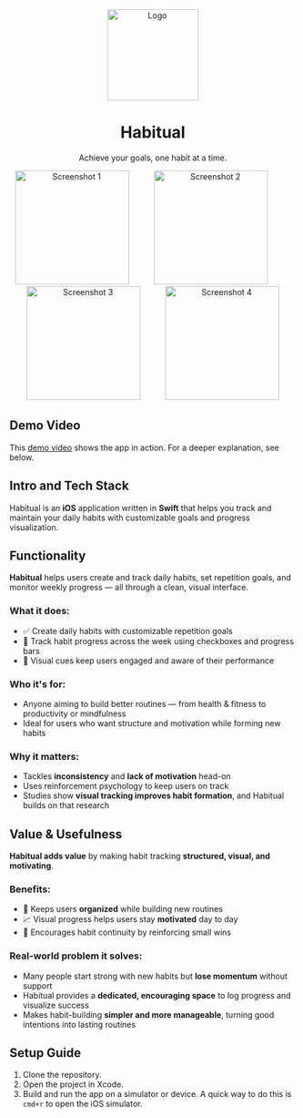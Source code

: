<div align="center">
  <img src="https://github.com/user-attachments/assets/4faa870e-3347-4a08-ac7b-e900fd767649" alt="Logo" width="160" height="160">
  <h1 align="center">Habitual</h1>
  <p align="center">
    Achieve your goals, one habit at a time.
  </p>
</div>

<div align="center">
<img src="https://github.com/user-attachments/assets/d5849a15-3884-4393-8998-c6f6a4cd7432" width="200" alt="Screenshot 1" style="margin-right: 40px;">
<img src="https://github.com/user-attachments/assets/ee67625c-d382-467c-b633-01c9c586a824" width="200" alt="Screenshot 2" style="margin-right: 40px;">
<img src="https://github.com/user-attachments/assets/1014872c-baaa-4ee1-b563-eef8f88f9e68" width="200" alt="Screenshot 3" style="margin-right: 40px;">
<img src="https://github.com/user-attachments/assets/669e2382-f089-4a97-9cc3-0f1621edf544" width="200" alt="Screenshot 4">
</div>

## Demo Video
This [demo video](https://www.youtube.com/watch?v=0EWWjwJ__vo) shows the app in action. For a deeper explanation, see below.

## Intro and Tech Stack
Habitual is an **iOS** application written in **Swift** that helps you track and maintain your daily habits with customizable goals and progress visualization.

## Functionality

**Habitual** helps users create and track daily habits, set repetition goals, and monitor weekly progress — all through a clean, visual interface.

### What it does:
- ✅ Create daily habits with customizable repetition goals  
- 📅 Track habit progress across the week using checkboxes and progress bars  
- 🎯 Visual cues keep users engaged and aware of their performance

### Who it's for:
- Anyone aiming to build better routines — from health & fitness to productivity or mindfulness  
- Ideal for users who want structure and motivation while forming new habits  

### Why it matters:
- Tackles **inconsistency** and **lack of motivation** head-on  
- Uses reinforcement psychology to keep users on track  
- Studies show **visual tracking improves habit formation**, and Habitual builds on that research

## Value & Usefulness

**Habitual adds value** by making habit tracking **structured, visual, and motivating**.

### Benefits:
- 🧭 Keeps users **organized** while building new routines  
- 📈 Visual progress helps users stay **motivated** day to day  
- 🔁 Encourages habit continuity by reinforcing small wins

### Real-world problem it solves:
- Many people start strong with new habits but **lose momentum** without support  
- Habitual provides a **dedicated, encouraging space** to log progress and visualize success  
- Makes habit-building **simpler and more manageable**, turning good intentions into lasting routines

## Setup Guide
1.  Clone the repository.
2.  Open the project in Xcode.
3.  Build and run the app on a simulator or device. A quick way to do this is `cmd+r` to open the iOS simulator.
